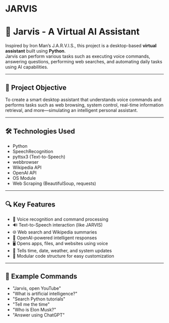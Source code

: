 # JARVIS
# 🤖 Jarvis - A Virtual AI Assistant

Inspired by Iron Man’s J.A.R.V.I.S., this project is a desktop-based **virtual assistant** built using **Python**.  
Jarvis can perform various tasks such as executing voice commands, answering questions, performing web searches, and automating daily tasks using AI capabilities.

---


## 🎯 Project Objective

To create a smart desktop assistant that understands voice commands and performs tasks such as web browsing, system control, real-time information retrieval, and more—simulating an intelligent personal assistant.

---

## 🛠️ Technologies Used

- Python  
- SpeechRecognition  
- pyttsx3 (Text-to-Speech)  
- webbrowser  
- Wikipedia API  
- OpenAI API  
- OS Module  
- Web Scraping (BeautifulSoup, requests)

---

## 🔍 Key Features

- 🎤 Voice recognition and command processing  
- 🔊 Text-to-Speech interaction (like JARVIS)  
- 🌐 Web search and Wikipedia summaries  
- 💬 OpenAI-powered intelligent responses  
- 🖥️ Opens apps, files, and websites using voice  
- 📅 Tells time, date, weather, and system updates  
- 🧠 Modular code structure for easy customization

---

## 🧪 Example Commands

- "Jarvis, open YouTube"  
- "What is artificial intelligence?"  
- "Search Python tutorials"  
- "Tell me the time"  
- "Who is Elon Musk?"  
- "Answer using ChatGPT"


